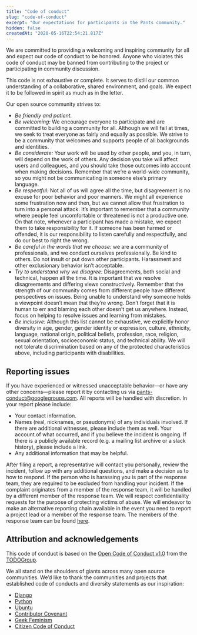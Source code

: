 ```yaml
---
title: "Code of conduct"
slug: "code-of-conduct"
excerpt: "Our expectations for participants in the Pants community."
hidden: false
createdAt: "2020-05-16T22:54:21.817Z"
---
```

We are committed to providing a welcoming and inspiring community for all and expect our code of conduct to be honored. Anyone who violates this code of conduct may be banned from contributing to the project or participating in community discussion.

This code is not exhaustive or complete. It serves to distill our common understanding of a collaborative, shared environment, and goals. We expect it to be followed in spirit as much as in the letter.

Our open source community strives to:

- _Be friendly and patient._
- _Be welcoming:_ We encourage everyone to participate and are committed to building a community for all. Although we will fail at times, we seek to treat everyone as fairly and equally as possible. We strive to be a community that welcomes and supports people of all backgrounds and identities.
- _Be considerate:_ Your work will be used by other people, and you, in turn, will depend on the work of others. Any decision you take will affect users and colleagues, and you should take those outcomes into account when making decisions. Remember that we’re a world-wide community, so you might not be communicating in someone else’s primary language.
- _Be respectful:_ Not all of us will agree all the time, but disagreement is no excuse for poor behavior and poor manners. We might all experience some frustration now and then, but we cannot allow that frustration to turn into a personal attack. It’s important to remember that a community where people feel uncomfortable or threatened is not a productive one. On that note, whenever a participant has made a mistake, we expect them to take responsibility for it. If someone has been harmed or offended, it is our responsibility to listen carefully and respectfully, and do our best to right the wrong.
- _Be careful in the words that we choose:_ we are a community of professionals, and we conduct ourselves professionally. Be kind to others. Do not insult or put down other participants. Harassment and other exclusionary behavior isn’t acceptable.
- _Try to understand why we disagree:_ Disagreements, both social and technical, happen all the time. It is important that we resolve disagreements and differing views constructively. Remember that the strength of our community comes from different people have different perspectives on issues. Being unable to understand why someone holds a viewpoint doesn’t mean that they’re wrong. Don’t forget that it is human to err and blaming each other doesn’t get us anywhere. Instead, focus on helping to resolve issues and learning from mistakes.
- _Be inclusive:_ Although this list cannot be exhaustive, we explicitly honor diversity in age, gender, gender identity or expression, culture, ethnicity, language, national origin, political beliefs, profession, race, religion, sexual orientation, socioeconomic status, and technical ability. We will not tolerate discrimination based on any of the protected characteristics above, including participants with disabilities.

Reporting issues
----------------

If you have experienced or witnessed unacceptable behavior—or have any other concerns—please report it by contacting us via pants-conduct@googlegroups.com. All reports will be handled with discretion. In your report please include:

- Your contact information.
- Names (real, nicknames, or pseudonyms) of any individuals involved. If there are additional witnesses, please include them as well. Your account of what occurred, and if you believe the incident is ongoing. If there is a publicly available record (e.g. a mailing list archive or a slack history), please include a link.
- Any additional information that may be helpful.

After filing a report, a representative will contact you personally, review the incident, follow up with any additional questions, and make a decision as to how to respond. If the person who is harassing you is part of the response team, they are required to be excluded from handling your incident. If the complaint originates from a member of the response team, it will be handled by a different member of the response team. We will respect confidentiality requests for the purpose of protecting victims of abuse. We will endeavor to make an alternative reporting chain available in the event you need to report a project lead or a member of the response team. The members of the response team can be found [here](https://github.com/pantsbuild/pants/blob/master/COMMITTERS.md#active-committers).

Attribution and acknowledgements
--------------------------------

This code of conduct is based on the [Open Code of Conduct v1.0](https://github.com/todogroup/opencodeofconduct) from the [TODOGroup](http://todogroup.org/).

We all stand on the shoulders of giants across many open source communities. We’d like to thank the communities and projects that established code of conducts and diversity statements as our inspiration:

- [Django](https://www.djangoproject.com/conduct/reporting/)
- [Python](https://www.python.org/community/diversity/)
- [Ubuntu](http://www.ubuntu.com/about/about-ubuntu/conduct)
- [Contributor Covenant](http://contributor-covenant.org/)
- [Geek Feminism](http://geekfeminism.org/about/code-of-conduct/)
- [Citizen Code of Conduct](http://citizencodeofconduct.org/)
